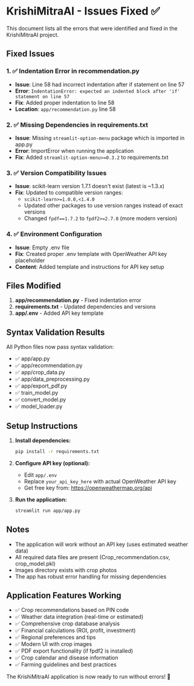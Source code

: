 # KrishiMitraAI - Issues Fixed ✅

This document lists all the errors that were identified and fixed in the KrishiMitraAI project.

## Fixed Issues

### 1. ✅ **Indentation Error in recommendation.py**
- **Issue**: Line 58 had incorrect indentation after if statement on line 57
- **Error**: `IndentationError: expected an indented block after 'if' statement on line 57`
- **Fix**: Added proper indentation to line 58
- **Location**: `app/recommendation.py` line 58

### 2. ✅ **Missing Dependencies in requirements.txt**
- **Issue**: Missing `streamlit-option-menu` package which is imported in app.py
- **Error**: ImportError when running the application
- **Fix**: Added `streamlit-option-menu>=0.3.2` to requirements.txt

### 3. ✅ **Version Compatibility Issues**
- **Issue**: scikit-learn version 1.7.1 doesn't exist (latest is ~1.3.x)
- **Fix**: Updated to compatible version ranges:
  - `scikit-learn>=1.0.0,<1.4.0`
  - Updated other packages to use version ranges instead of exact versions
  - Changed `fpdf==1.7.2` to `fpdf2>=2.7.0` (more modern version)

### 4. ✅ **Environment Configuration**
- **Issue**: Empty .env file
- **Fix**: Created proper .env template with OpenWeather API key placeholder
- **Content**: Added template and instructions for API key setup

## Files Modified

1. **app/recommendation.py** - Fixed indentation error
2. **requirements.txt** - Updated dependencies and versions
3. **app/.env** - Added API key template

## Syntax Validation Results

All Python files now pass syntax validation:
- ✅ app/app.py
- ✅ app/recommendation.py  
- ✅ app/crop_data.py
- ✅ app/data_preprocessing.py
- ✅ app/export_pdf.py
- ✅ train_model.py
- ✅ convert_model.py
- ✅ model_loader.py

## Setup Instructions

1. **Install dependencies:**
   ```bash
   pip install -r requirements.txt
   ```

2. **Configure API key (optional):**
   - Edit `app/.env`
   - Replace `your_api_key_here` with actual OpenWeather API key
   - Get free key from: https://openweathermap.org/api

3. **Run the application:**
   ```bash
   streamlit run app/app.py
   ```

## Notes

- The application will work without an API key (uses estimated weather data)
- All required data files are present (Crop_recommendation.csv, crop_model.pkl)
- Images directory exists with crop photos
- The app has robust error handling for missing dependencies

## Application Features Working

- ✅ Crop recommendations based on PIN code
- ✅ Weather data integration (real-time or estimated)
- ✅ Comprehensive crop database analysis
- ✅ Financial calculations (ROI, profit, investment)
- ✅ Regional preferences and tips
- ✅ Modern UI with crop images
- ✅ PDF export functionality (if fpdf2 is installed)
- ✅ Crop calendar and disease information
- ✅ Farming guidelines and best practices

The KrishiMitraAI application is now ready to run without errors! 🚀
